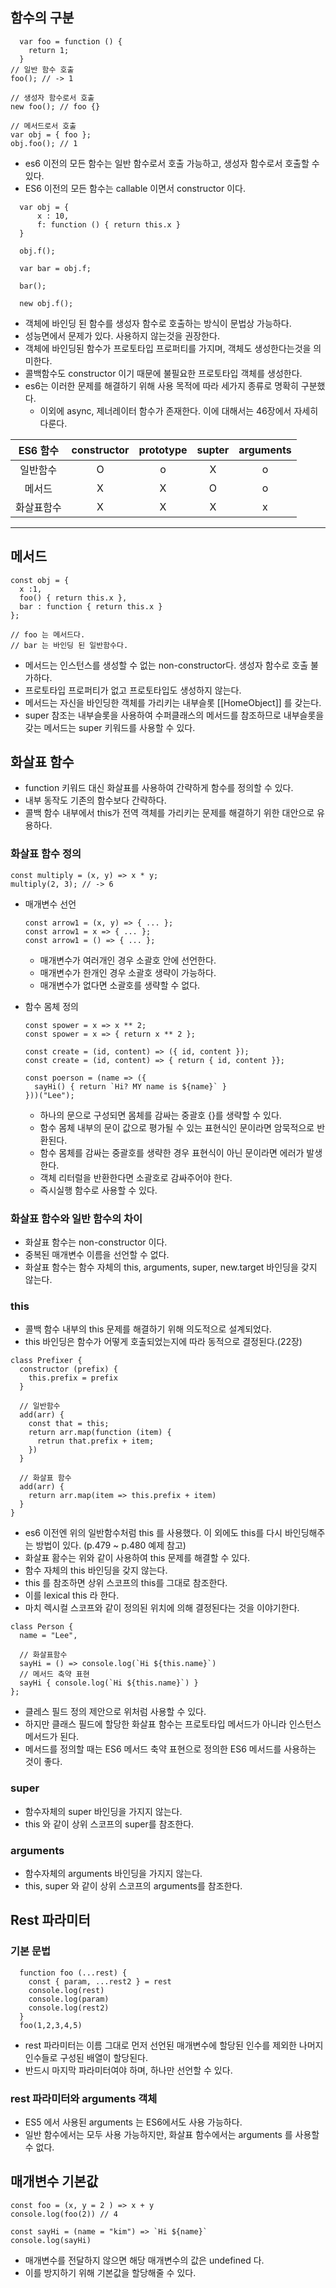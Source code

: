 ## 함수의 구분

```
  var foo = function () {
    return 1;
  }
// 일반 함수 호출
foo(); // -> 1

// 생성자 함수로서 호출
new foo(); // foo {}

// 메서드로서 호출
var obj = { foo };
obj.foo(); // 1
```

- es6 이전의 모든 함수는 일반 함수로서 호출 가능하고, 생성자 함수로서 호출할 수 있다.
- ES6 이전의 모든 함수는 callable 이면서 constructor 이다.

```
  var obj = {
      x : 10,
      f: function () { return this.x }
  }

  obj.f();

  var bar = obj.f;

  bar();

  new obj.f();
```

- 객체에 바인딩 된 함수를 생성자 함수로 호출하는 방식이 문법상 가능하다.
- 성능면에서 문제가 있다. 사용하지 않는것을 권장한다.
- 객체에 바인딩된 함수가 프로토타입 프로퍼티를 가지며, 객체도 생성한다는것을 의미한다.
- 콜백함수도 constructor 이기 때문에 불필요한 프로토타입 객체를 생성한다.
- es6는 이러한 문제를 해결하기 위해 사용 목적에 따라 세가지 종류로 명확히 구분했다.
  - 이외에 async, 제너레이터 함수가 존재한다. 이에 대해서는 46장에서 자세히 다룬다.

|  ES6 함수  | constructor | prototype | supter | arguments |
| :--------: | :---------: | :-------: | :----: | :-------: |
|  일반함수  |      O      |     o     |   X    |     o     |
|   메서드   |      X      |     X     |   O    |     o     |
| 화살표함수 |      X      |     X     |   X    |     x     |

---

## 메서드

```
const obj = {
  x :1,
  foo() { return this.x },
  bar : function { return this.x }
};

// foo 는 메서드다.
// bar 는 바인딩 된 일반함수다.
```

- 메서드는 인스턴스를 생성할 수 없는 non-constructor다. 생성자 함수로 호출 불가하다.
- 프로토타입 프로퍼티가 없고 프로토타입도 생성하지 않는다.
- 메서드는 자신을 바인딩한 객체를 가리키는 내부슬롯 [[HomeObject]] 를 갖는다.
- super 참조는 내부슬롯을 사용하여 수퍼클래스의 메서드를 참조하므로 내부슬롯을 갖는 메서드는 super 키워드를 사용할 수 있다.

## 화살표 함수

- function 키워드 대신 화살표를 사용하여 간략하게 함수를 정의할 수 있다.
- 내부 동작도 기존의 함수보다 간략하다.
- 콜백 함수 내부에서 this가 전역 객체를 가리키는 문제를 해결하기 위한 대안으로 유용하다.

### 화살표 함수 정의

```
const multiply = (x, y) => x * y;
multiply(2, 3); // -> 6
```

- 매개변수 선언

  ```
  const arrow1 = (x, y) => { ... };
  const arrow1 = x => { ... };
  const arrow1 = () => { ... };
  ```

  - 매개변수가 여러개인 경우 소괄호 안에 선언한다.
  - 매개변수가 한개인 경우 소괄호 생략이 가능하다.
  - 매개변수가 없다면 소괄호를 생략할 수 없다.

- 함수 몸체 정의

  ```
  const spower = x => x ** 2;
  const spower = x => { return x ** 2 };

  const create = (id, content) => ({ id, content });
  const create = (id, content) => { return { id, content }};

  const poerson = (name => ({
    sayHi() { return `Hi? MY name is ${name}` }
  }))("Lee");
  ```

  - 하나의 문으로 구성되면 몸체를 감싸는 중괄호 {}를 생략할 수 있다.
  - 함수 몸체 내부의 문이 값으로 평가될 수 있는 표현식인 문이라면 암묵적으로 반환된다.
  - 함수 몸체를 감싸는 중괄호를 생략한 경우 표현식이 아닌 문이라면 에러가 발생한다.
  - 객체 리터럴을 반환한다면 소괄호로 감싸주어야 한다.
  - 즉시실행 함수로 사용할 수 있다.

### 화살표 함수와 일반 함수의 차이

- 화살표 함수는 non-constructor 이다.
- 중복된 매개변수 이름을 선언할 수 없다.
- 화살표 함수는 함수 자체의 this, arguments, super, new.target 바인딩을 갖지 않는다.

### this

- 콜백 함수 내부의 this 문제를 해결하기 위해 의도적으로 설계되었다.
- this 바인딩은 함수가 어떻게 호출되었는지에 따라 동적으로 결정된다.(22장)

```
class Prefixer {
  constructor (prefix) {
    this.prefix = prefix
  }

  // 일반함수
  add(arr) {
    const that = this;
    return arr.map(function (item) {
      retrun that.prefix + item;
    })
  }

  // 화살표 함수
  add(arr) {
    return arr.map(item => this.prefix + item)
  }
}

```

- es6 이전엔 위의 일반함수처럼 this 를 사용했다. 이 외에도 this를 다시 바인딩해주는 방법이 있다. (p.479 ~ p.480 예제 참고)
- 화살표 홤수는 위와 같이 사용하여 this 문제를 해결할 수 있다.
- 함수 자체의 this 바인딩을 갖지 않는다.
- this 를 참조하면 상위 스코프의 this를 그대로 참조한다.
- 이를 lexical this 라 한다.
- 마치 렉시컬 스코프와 같이 정의된 위치에 의해 결정된다는 것을 이야기한다.

```
class Person {
  name = "Lee",

  // 화살표함수
  sayHi = () => console.log(`Hi ${this.name}`)
  // 메서드 축약 표현
  sayHi { console.log(`Hi ${this.name}`) }
};
```

- 클레스 필드 정의 제안으로 위처럼 사용할 수 있다.
- 하지만 클래스 필드에 할당한 화살표 함수는 프로토타입 메서드가 아니라 인스턴스 메서드가 된다.
- 메서드를 정의할 때는 ES6 메서드 축약 표현으로 정의한 ES6 메서드를 사용하는 것이 좋다.

### super

- 함수자체의 super 바인딩을 가지지 않는다.
- this 와 같이 상위 스코프의 super를 참조한다.

### arguments

- 함수자체의 arguments 바인딩을 가지지 않는다.
- this, super 와 같이 상위 스코프의 arguments를 참조한다.

## Rest 파라미터

### 기본 문법

```
  function foo (...rest) {
    const { param, ...rest2 } = rest
    console.log(rest)
    console.log(param)
    console.log(rest2)
  }
  foo(1,2,3,4,5)
```

- rest 파라미터는 이름 그대로 먼저 선언된 매개변수에 할당된 인수를 제외한 나머지 인수들로 구성된 배열이 할당된다.
- 반드시 마지막 파라미터여야 하며, 하나만 선언할 수 있다.

### rest 파라미터와 arguments 객체

- ES5 에서 사용된 arguments 는 ES6에서도 사용 가능하다.
- 일반 함수에서는 모두 사용 가능하지만, 화살표 함수에서는 arguments 를 사용할 수 없다.

## 매개변수 기본값

```
const foo = (x, y = 2 ) => x + y
console.log(foo(2)) // 4

const sayHi = (name = "kim") => `Hi ${name}`
console.log(sayHi)
```

- 매개변수를 전달하지 않으면 해당 매개변수의 값은 undefined 다.
- 이를 방지하기 위해 기본값을 할당해줄 수 있다.
